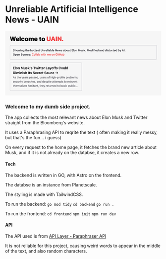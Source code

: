 # Unreliable Artificial Intelligence News - UAIN

![image](https://github.com/adomaitisc/unreliable-news/blob/main/assets/unreliablea-artificial-intelligence-news.png?raw=true)

### Welcome to my dumb side project.

The app collects the most relevant news about Elon Musk and Twitter straight from the Bloomberg's website.

It uses a Paraphrasing API to reqrite the text ( often making it really messy, but that's the fun... i guess)

On every request to the home page, it fetches the brand new article about Musk, and if it is not already on the databse, it creates a new row.

#### Tech

The backend is written in GO, with Astro on the frontend.

The databse is an instance from Planetscale.

The styling is made with TailwindCSS.

To run the backend:
`go mod tidy`
`cd backend`
`go run .`

To run the frontend:
`cd frontend`
`npm init`
`npm run dev`

#### API

The API used is from [API Layer - Paraphraser API]("https://apilayer.com/")

It is not reliable for this project, causing weird words to appear in the middle of the text, and also random characters.

